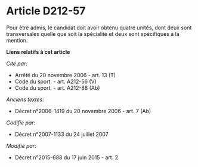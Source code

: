 # Article D212-57

Pour être admis, le candidat doit avoir obtenu quatre unités, dont deux sont transversales quelle que soit la spécialité et
deux sont spécifiques à la mention.

**Liens relatifs à cet article**

_Cité par_:

  - Arrêté du 20 novembre 2006 - art. 13 (T)
  - Code du sport. - art. A212-56 (V)
  - Code du sport. - art. A212-88 (Ab)

_Anciens textes_:

  - Décret n°2006-1419 du 20 novembre 2006 - art. 7 (Ab)

_Codifié par_:

  - Décret n°2007-1133 du 24 juillet 2007

_Modifié par_:

  - Décret n°2015-688 du 17 juin 2015 - art. 2
